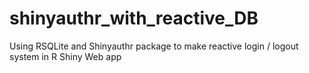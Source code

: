 # shinyauthr_with_reactive_DB
Using RSQLite and Shinyauthr package to make reactive login / logout system in R Shiny Web app     
